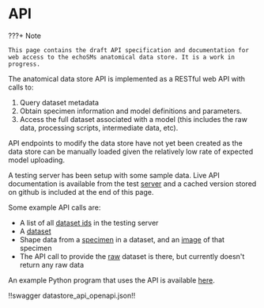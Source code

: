 # API

???+ Note

    This page contains the draft API specification and documentation for web access to the echoSMs anatomical data store. It is a work in progress.

The anatomical data store API is implemented as a RESTful web API with calls to:

1. Query dataset metadata
1. Obtain specimen information and model definitions and parameters.
1. Access the full dataset associated with a model (this includes the raw data, processing scripts, intermediate data, etc).

API endpoints to modify the data store have not yet been created as the data store can be manually loaded given the relatively low rate of expected model uploading.

A testing server has been setup with some sample data. Live API documentation is available from the test [server](https://echosms-data-store-app-ogogm.ondigitalocean.app/docs) and a cached version stored on github is included at the end of this page.

Some example API calls are:

- A list of all [dataset ids](https://echosms-data-store-app-ogogm.ondigitalocean.app/v1/datasets) in the testing server
- A [dataset](https://echosms-data-store-app-ogogm.ondigitalocean.app/v1/dataset/CLAY_HORNE)
- Shape data from a [specimen](https://echosms-data-store-app-ogogm.ondigitalocean.app/v1/specimen/CLAY_HORNE/B) in a dataset, and an [image](https://echosms-data-store-app-ogogm.ondigitalocean.app/v1/specimen_image/CLAY_HORNE/B) of that specimen
- The API call to provide the [raw](https://echosms-data-store-app-ogogm.ondigitalocean.app/v1/dataset/CLAY_HORNE?full_data=true) dataset is there, but currently doesn't return any raw data

An example Python program that uses the API is available [here](https://github.com/ices-tools-dev/echoSMs/blob/main/data_store/src/api_examples.py).


!!swagger datastore_api_openapi.json!!
